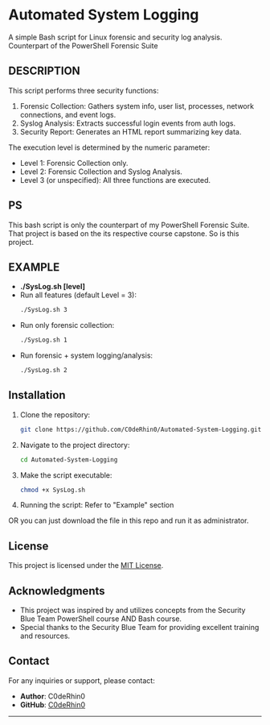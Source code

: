 # Automated System Logging
A simple Bash script for Linux forensic and security log analysis. Counterpart of the PowerShell Forensic Suite

## DESCRIPTION
This script performs three security functions:
  1. Forensic Collection: Gathers system info, user list, processes, network connections, and event logs.
  2. Syslog Analysis: Extracts successful login events from auth logs.
  3. Security Report: Generates an HTML report summarizing key data.
     
The execution level is determined by the numeric parameter:
  - Level 1: Forensic Collection only.
  - Level 2: Forensic Collection and Syslog Analysis.
  - Level 3 (or unspecified): All three functions are executed.

## PS
This bash script is only the counterpart of my PowerShell Forensic Suite. That project is based on the its respective course capstone. So is this project.

## EXAMPLE
- **./SysLog.sh [level]**
- Run all features (default Level = 3):
   ```bash
   ./SysLog.sh 3
   ```
- Run only forensic collection:
   ```bash
   ./SysLog.sh 1
   ```
- Run forensic + system logging/analysis:
   ```bash
   ./SysLog.sh 2
   ```

## Installation

1. Clone the repository:
   ```bash
   git clone https://github.com/C0deRhin0/Automated-System-Logging.git
   ```

2. Navigate to the project directory:
   ```bash
   cd Automated-System-Logging
   ```
   
3. Make the script executable:
   ```bash
   chmod +x SysLog.sh
   ```

4. Running the script:
   Refer to "Example" section

OR you can just download the file in this repo and run it as administrator.

## License
This project is licensed under the [MIT License](LICENSE).

## Acknowledgments

- This project was inspired by and utilizes concepts from the Security Blue Team PowerShell course AND Bash course.
- Special thanks to the Security Blue Team for providing excellent training and resources.

## Contact

For any inquiries or support, please contact:

- **Author**: C0deRhin0 
- **GitHub**: [C0deRhin0](https://github.com/C0deRhin0)

---
